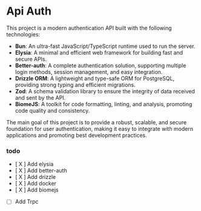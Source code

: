 # Api Auth

This project is a modern authentication API built with the following technologies:

- **Bun**: An ultra-fast JavaScript/TypeScript runtime used to run the server.
- **Elysia**: A minimal and efficient web framework for building fast and secure APIs.
- **Better-auth**: A complete authentication solution, supporting multiple login methods, session management, and easy integration.
- **Drizzle ORM**: A lightweight and type-safe ORM for PostgreSQL, providing strong typing and efficient migrations.
- **Zod**: A schema validation library to ensure the integrity of data received and sent by the API.
- **BiomeJS**: A toolkit for code formatting, linting, and analysis, promoting code quality and consistency.

The main goal of this project is to provide a robust, scalable, and secure foundation for user authentication, making it easy to integrate with modern applications and promoting best development practices.

### todo

- [ X ] Add elysia
- [ X ] Add better-auth
- [ X ] Add drizzle
- [ X ] Add docker
- [ X ] Add biomejs
- [ ] Add Trpc
